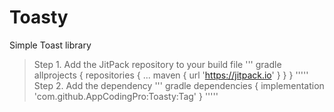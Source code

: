 # Toasty
Simple Toast library
> Step 1. Add the JitPack repository to your build file
''' gradle
allprojects {
		repositories {
			...
			maven { url 'https://jitpack.io' }
		}
	}
'''''
> Step 2. Add the dependency
''' gradle
dependencies {
implementation 'com.github.AppCodingPro:Toasty:Tag'
}
'''''


